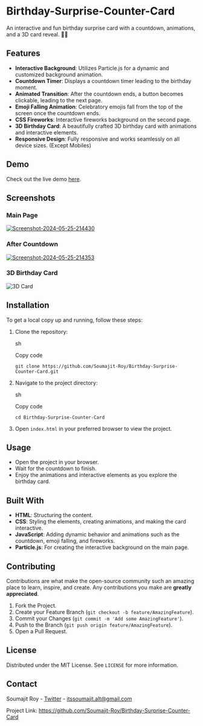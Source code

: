 Birthday-Surprise-Counter-Card
==============================

[](https://soumajit-roy.github.io/Birthday-Surprise-Counter-Card/)

[](https://github.com/Soumajit-Roy/Birthday-Surprise-Counter-Card/releases)

An interactive and fun birthday surprise card with a countdown, animations, and a 3D card reveal. 🎉🎂

Features
--------

-   **Interactive Background**: Utilizes Particle.js for a dynamic and customized background animation.
-   **Countdown Timer**: Displays a countdown timer leading to the birthday moment.
-   **Animated Transition**: After the countdown ends, a button becomes clickable, leading to the next page.
-   **Emoji Falling Animation**: Celebratory emojis fall from the top of the screen once the countdown ends.
-   **CSS Fireworks**: Interactive fireworks background on the second page.
-   **3D Birthday Card**: A beautifully crafted 3D birthday card with animations and interactive elements.
-   **Responsive Design**: Fully responsive and works seamlessly on all device sizes. (Except Mobiles)

Demo
----

Check out the live demo [here](https://soumajit-roy.github.io/Birthday-Surprise-Counter-Card/).

Screenshots
-----------

### Main Page


<a href="https://ibb.co/jkzRNjM"><img src="https://i.ibb.co/jkzRNjM/Screenshot-2024-05-25-214430.png" alt="Screenshot-2024-05-25-214430" border="0"></a> 

### After Countdown
<a href="https://ibb.co/5KJJ721"><img src="https://i.ibb.co/5KJJ721/Screenshot-2024-05-25-214353.png" alt="Screenshot-2024-05-25-214353" border="0"></a>

### 3D Birthday Card

![3D Card](https://i.ibb.co/LDKdhmV/chrome-capture-2024-5-25.gif)

Installation
------------

To get a local copy up and running, follow these steps:

1.  Clone the repository:

    sh

    Copy code

    `git clone https://github.com/Soumajit-Roy/Birthday-Surprise-Counter-Card.git`

2.  Navigate to the project directory:

    sh

    Copy code

    `cd Birthday-Surprise-Counter-Card`

3.  Open `index.html` in your preferred browser to view the project.

Usage
-----

-   Open the project in your browser.
-   Wait for the countdown to finish.
-   Enjoy the animations and interactive elements as you explore the birthday card.

Built With
----------

-   **HTML**: Structuring the content.
-   **CSS**: Styling the elements, creating animations, and making the card interactive.
-   **JavaScript**: Adding dynamic behavior and animations such as the countdown, emoji falling, and fireworks.
-   **Particle.js**: For creating the interactive background on the main page.

Contributing
------------

Contributions are what make the open-source community such an amazing place to learn, inspire, and create. Any contributions you make are **greatly appreciated**.

1.  Fork the Project.
2.  Create your Feature Branch (`git checkout -b feature/AmazingFeature`).
3.  Commit your Changes (`git commit -m 'Add some AmazingFeature'`).
4.  Push to the Branch (`git push origin feature/AmazingFeature`).
5.  Open a Pull Request.

License
-------

Distributed under the MIT License. See `LICENSE` for more information.

Contact
-------

Soumajit Roy - [Twitter](https://twitter.com/Roy_Soumajit) - itssoumajit.alt@gmail.com

Project Link: <https://github.com/Soumajit-Roy/Birthday-Surprise-Counter-Card>
